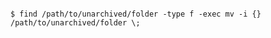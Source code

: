 <!-- usedin: [ _includes/_inlines/Databases/common/database-backup/database-backups_redis.md] -->


```

$ find /path/to/unarchived/folder -type f -exec mv -i {} /path/to/unarchived/folder \;  

```

